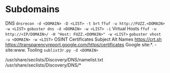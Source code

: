 
# Subdomains
DNS
	`dnsrecon -d <DOMAIN> -D <LIST> -t brt`
	`ffuf -u http://FUZZ.<DOMAIN> -w <LIST>`
	`gobuster dns -d <DOMAIN> -w <LIST> -i`
Virtual Hosts
	`ffuf -u http://<IP/DOMAIN>/ -H "Host: FUZZ.<DOMAIN>" -w <LIST>`
	`gobuster vhost -u <DOMAIN> -w <LIST>`
OSINT
	Certificates
		Subject Alt Names
		https://crt.sh
		https://transparencyreport.google.com/https/certificates
	Google
		site:*.<DOMAIN> -site:www.<DOMAIN>
	Tooling
		`sublist3r.py -d <DOMAIN>`

/usr/share/seclists/Discovery/DNS/namelist.txt
/usr/share/seclists/Discovery/DNS/*